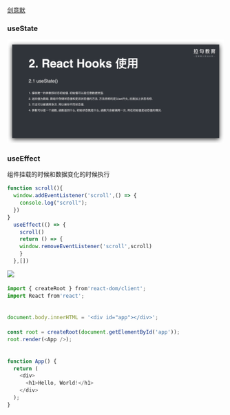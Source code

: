 


[剑意默](https://www.bilibili.com/video/BV1n24y1y7DN/?spm_id_from=333.788&vd_source=58062a60064ce04f53de08103b9cfd89)

### useState
![](https://raw.githubusercontent.com/xesxz/image/main/screenshot202211291109554.png)

### useEffect

组件挂载的时候和数据变化的时候执行

```javascript
function scroll(){
  window.addEventListener('scroll',() => {
    console.log("scroll");
  })
}
  useEffect(() => {
    scroll()
    return () => {
    window.removeEventListener('scroll',scroll)
    }
  },[])

```

![](http://rlbxv9w32.hd-bkt.clouddn.com/202211291020417.png)





```js
import { createRoot } from'react-dom/client';
import React from'react';


document.body.innerHTML = '<div id="app"></div>';

const root = createRoot(document.getElementById('app'));
root.render(<App />);


function App() {
  return (
    <div>
      <h1>Hello, World!</h1>
    </div>
  );
}
```
